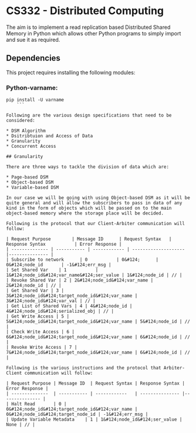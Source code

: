 # CS332 - Distributed Computing
The aim is to implement a read replication based Distributed Shared Memory in Python which allows other Python programs to simply import and sue it as required.

## Dependencies
This project requires installing the following modules:

### Python-varname:
```shell
pip install -U varname
    ```

Following are the various design specifications that need to be considered:

* DSM Algorithm
* Dsitribtuion and Access of Data
* Granularity
* Concurrent Access

## Granularity

There are three ways to tackle the division of data which are:

* Page-based DSM
* Object-based DSM
* Variable-based DSM

In our case we will be going with using Object-based DSM as it will be quite general and will allow the subscribers to pass in data of any kind in the form of objects which will be passed on to the main object-based memory where the storage place will be decided.

Following is the protocol that our Client-Arbiter communication will follow:

| Request Purpose        | Message ID      | Request Syntax   | Response Syntax           | Error Response | 
| -------------- | ----------- | ------------ | -------------------- |--------------- |
| Subscribe to network      | 0           | 0&#124;      | 0&#124;node_id       | -1&#124;err_msg |
| Set Shared Var    | 1           | 1&#124;node_id&#124;var_name&#124;ser_value | 1&#124;node_id | // |
| Revoke Shared Var | 2 | 2&#124;node_id&#124;var_name | 2&#124;node_id | // |
| Get Shared Var | 3 | 3&#124;node_id&#124;target_node_id&#124;var_name | 3&#124;node_id&#124;var_val | // |
| Get List of Shared Vars | 4 | 4&#124;node_id | 4&#124;node_id&#124;serialized_obj | // |
| Get Write Access | 5 | 5&#124;node_id&#124;target_node_id&#124;var_name | 5&#124;node_id | // |
| Check Write Access | 6 | 6&#124;node_id&#124;target_node_id&#124;var_name | 6&#124;node_id | // |
| Revoke Write Access | 7 | 7&#124;node_id&#124;target_node_id&#124;var_name | 6&#124;node_id | // |

Following is the various instructions and the protocol that Arbiter-Client communication will follow:

| Request Purpose | Message ID  | Request Syntax | Response Syntax | Error Response |
| --------------  | ----------- | ------------   | --------------- |--------------- |
| Halt Read       | 0 | 0&#124;node_id&#124;target_node_id&#124;var_name | 0&#124;node_id&#124;target_node_id | -1&#124;err_msg |
| Update Variable Metadata    | 1 | 1&#124;node_id&#124;ser_value | None | // |


